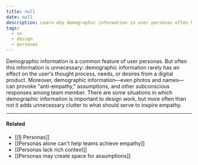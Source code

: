 ```yaml
---
title: null
date: null
description: Learn why demographic information in user personas often hinders empathy and how focusing on user needs can improve digital product design without unnecessary details.
tags:
  - ux
  - design
  - personas
---
```


Demographic information is a common feature of user personas. But often this information is unnecessary: demographic information rarely has an effect on the user's thought process, needs, or desires from a digital product. Moreover, demographic information—even photos and names—can provoke "anti-empathy," assumptions, and other subconscious responses among team member. There are some situations in which demographic information is important to design work, but more often than not it adds unnecessary clutter to what should serve to inspire empathy.

---

#### Related

-   [[§ Personas]]
-   [[Personas alone can't help teams achieve empathy]]
-   [[Personas lack rich context]]
-   [[Personas may create space for assumptions]]

